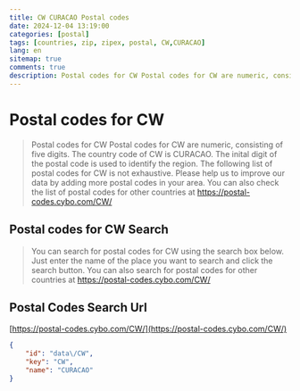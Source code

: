 ```yaml
---
title: CW CURACAO Postal codes 
date: 2024-12-04 13:19:00
categories: [postal]
tags: [countries, zip, zipex, postal, CW,CURACAO]
lang: en
sitemap: true
comments: true
description: Postal codes for CW Postal codes for CW are numeric, consisting of five digits. The country code of CW is CURACAO. The inital digit of the postal code is used to identify the region. The following list of postal codes for CW is not exhaustive. Please help us to improve our data by adding more postal codes in your area. You can also check the list of postal codes for other countries at https://postal-codes.cybo.com/CW/
---
```


# Postal codes for CW
> Postal codes for CW Postal codes for CW are numeric, consisting of five digits. The country code of CW is CURACAO. The inital digit of the postal code is used to identify the region. The following list of postal codes for CW is not exhaustive. Please help us to improve our data by adding more postal codes in your area. You can also check the list of postal codes for other countries at https://postal-codes.cybo.com/CW/

## Postal codes for CW Search 
> You can search for postal codes for CW using the search box below. Just enter the name of the place you want to search and click the search button. You can also search for postal codes for other countries at https://postal-codes.cybo.com/CW/

## Postal Codes Search Url

[https://postal-codes.cybo.com/CW/](https://postal-codes.cybo.com/CW/)
```json
{
    "id": "data\/CW",
    "key": "CW",
    "name": "CURACAO"
}
```
